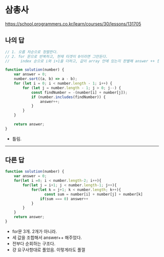 # 삼총사

https://school.programmers.co.kr/learn/courses/30/lessons/131705

## 나의 답

```js
// 1. 오름 차순으로 정렬한다.
// 2. for 문으로 반복하고, 현재 타겟이 0이라면 그만둔다.
//     index 순으로 i와 i+1을 더하고, 값이 array 안에 있는지 판별해 answer ++ 한다.

function solution(number) {
    var answer = 0;
    number.sort((a, b) => a - b);
    for (let i = 0; i < number.length - 1; i++) {
        for (let j = number.length - 1; j > 0; j--) {
            const findNumber = -(number[i] + number[j]);
            if (number.includes(findNumber)) {
                answer++;
            }
        }
    }
    
    return answer;
}
```

- 틀림. 


---

## 다른 답

```js
function solution(number) {
    var answer = 0;
    for(let i =0; i < number.length-2; i++){
        for(let j = i+1; j < number.length-1; j++){
            for(let k = j+1; k < number.length; k++){
                  const sum = number[i] + number[j] + number[k]
                if(sum === 0) answer++
            }
        }
    }
    return answer;
}
```

- for문 3개. 2개가 아니라.
- 세 값을 조합해서 answer++ 해주었다.
- 전부다 순회하는 구조다.
- 걍 요구사항대로 풀었음. 이렇게라도 풀껄